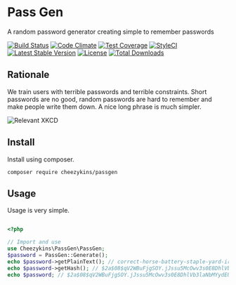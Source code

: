 # Pass Gen
A random password generator creating simple to remember passwords

[![Build Status](https://travis-ci.org/Cheezykins/PassGen.svg?branch=master)](https://travis-ci.org/Cheezykins/PassGen)
[![Code Climate](https://codeclimate.com/github/Cheezykins/PassGen/badges/gpa.svg)](https://codeclimate.com/github/Cheezykins/PassGen)
[![Test Coverage](https://codeclimate.com/github/Cheezykins/PassGen/badges/coverage.svg)](https://codeclimate.com/github/Cheezykins/PassGen/coverage)
[![StyleCI](https://styleci.io/repos/64023504/shield)](https://styleci.io/repos/64023504)
[![Latest Stable Version](https://poser.pugx.org/cheezykins/passgen/v/stable)](https://packagist.org/packages/cheezykins/passgen)
[![License](https://poser.pugx.org/cheezykins/passgen/license)](https://packagist.org/packages/cheezykins/passgen)
[![Total Downloads](https://poser.pugx.org/cheezykins/passgen/downloads)](https://packagist.org/packages/cheezykins/passgen)

## Rationale

We train users with terrible passwords and terrible constraints. Short passwords are no good, random passwords are hard to remember and make people write them down. A nice long phrase is much simpler.

![Relevant XKCD](http://imgs.xkcd.com/comics/password_strength.png)

## Install

Install using composer.

```
composer require cheezykins/passgen
```

## Usage

Usage is very simple.

```php

<?php

// Import and use
use Cheezykins\PassGen\PassGen;
$password = PassGen::Generate();
echo $password->getPlainText(); // correct-horse-battery-staple-yard-iron
echo $password->getHash(); // $2a$08$qV2WBuFjgSOY.jJssu5McOwv3s0E8DhlVb3laNbMYydEUseZhDp0i
echo $password; // $2a$08$qV2WBuFjgSOY.jJssu5McOwv3s0E8DhlVb3laNbMYydEUseZhDp0i
```
